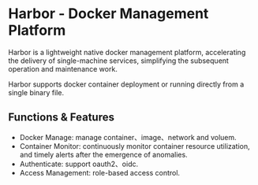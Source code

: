 # Harbor - Docker Management Platform

Harbor is a lightweight native docker management platform, accelerating the delivery of single-machine services, simplifying the subsequent operation and maintenance work.

Harbor supports docker container deployment or running directly from a single binary file.

## Functions & Features

* Docker Manage: manage container、image、network and voluem.
* Container Monitor: continuously monitor container resource utilization, and timely alerts after the emergence of anomalies.
* Authenticate: support oauth2、oidc.
* Access Management: role-based access control.